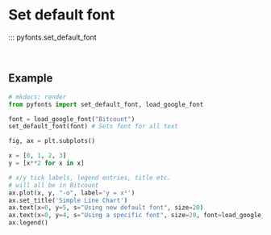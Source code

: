 # Set default font

::: pyfonts.set_default_font

<br>

## Example

```py hl_lines="4 5"
# mkdocs: render
from pyfonts import set_default_font, load_google_font

font = load_google_font("Bitcount")
set_default_font(font) # Sets font for all text

fig, ax = plt.subplots()

x = [0, 1, 2, 3]
y = [x**2 for x in x]

# x/y tick labels, legend entries, title etc.
# will all be in Bitcount
ax.plot(x, y, "-o", label='y = x²')
ax.set_title('Simple Line Chart')
ax.text(x=0, y=5, s="Using new default font", size=20)
ax.text(x=0, y=4, s="Using a specific font", size=20, font=load_google_font("Roboto"))
ax.legend()
```
